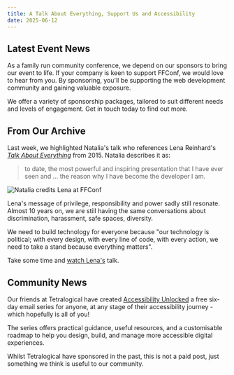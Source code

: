```yaml
---
title: A Talk About Everything, Support Us and Accessibility
date: 2025-06-12
---
```


## Latest Event News

As a family run community conference, we depend on our sponsors to bring our event to life. If your company is keen to support FFConf, we would love to hear from you. By sponsoring, you'll be supporting the web development community and gaining valuable exposure.

We offer a variety of sponsorship packages, tailored to suit different needs and levels of engagement. Get in touch today to find out more.

## From Our Archive

Last week, we highlighted Natalia's talk who references Lena Reinhard's _[Talk About Everything](https://ffconf.org/talks/a-talk-about-everything/)_ from 2015. Natalia describes it as:

> to date, the most powerful and inspiring presentation that I have ever seen and … the reason why I have become the developer I am.

![Natalia credits Lena at FFConf](/images/articles/2025-natalia_lena.jpg)

Lena's message of privilege, responsibility and power sadly still resonate. Almost 10 years on, we are still having the same conversations about discrimination, harassment, safe spaces, diversity.

We need to build technology for everyone because "our technology is political; with every design, with every line of code, with every action, we need to take a stand because everything matters".

Take some time and [watch Lena's](https://ffconf.org/talks/a-talk-about-everything/) talk.

## Community News

Our friends at Tetralogical have created [Accessibility Unlocked](https://tetralogical.com/newsletters/accessibility-unlocked/) a free six-day email series for anyone, at any stage of their accessibility journey - which hopefully is all of you!

The series offers practical guidance, useful resources, and a customisable roadmap to help you design, build, and manage more accessible digital experiences.

Whilst Tetralogical have sponsored in the past, this is not a paid post, just something we think is useful to our community.
